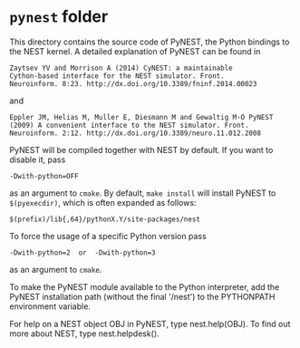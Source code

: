 # `pynest` folder

This directory contains the source code of PyNEST, the Python bindings
to the NEST kernel. A detailed explanation of PyNEST can be found in

    Zaytsev YV and Morrison A (2014) CyNEST: a maintainable
    Cython-based interface for the NEST simulator. Front.
    Neuroinform. 8:23. http://dx.doi.org/10.3389/fninf.2014.00023

and

    Eppler JM, Helias M, Muller E, Diesmann M and Gewaltig M-O PyNEST
    (2009) A convenient interface to the NEST simulator. Front.
    Neuroinform. 2:12. http://dx.doi.org/10.3389/neuro.11.012.2008


PyNEST will be compiled together with NEST by default. If you want to
disable it, pass

    -Dwith-python=OFF

as an argument to `cmake`. By default, `make install` will install
PyNEST to `$(pyexecdir)`, which is often expanded as follows:

    $(prefix)/lib{,64}/pythonX.Y/site-packages/nest


To force the usage of a specific Python version pass

    -Dwith-python=2  or  -Dwith-python=3

as an argument to `cmake`.


To make the PyNEST module available to the Python interpreter, add the
PyNEST installation path (without the final '/nest') to the PYTHONPATH
environment variable.

For help on a NEST object OBJ in PyNEST, type nest.help(OBJ). To find
out more about NEST, type nest.helpdesk().
